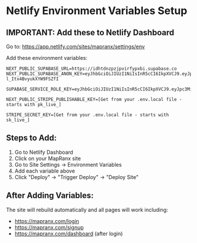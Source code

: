 # Netlify Environment Variables Setup

## IMPORTANT: Add these to Netlify Dashboard

Go to: https://app.netlify.com/sites/mapranx/settings/env

Add these environment variables:

```
NEXT_PUBLIC_SUPABASE_URL=https://idhtdnzpzjpvirfypxbi.supabase.co
NEXT_PUBLIC_SUPABASE_ANON_KEY=eyJhbGciOiJIUzI1NiIsInR5cCI6IkpXVCJ9.eyJpc3MiOiJzdXBhYmFzZSIsInJlZiI6ImlkaHRkbnpwempwdmlyZnlweGJpIiwicm9sZSI6ImFub24iLCJpYXQiOjE3NTY1MjUzMzIsImV4cCI6MjA3MjEwMTMzMn0.ALUJ4Vu0mSoJ0i4VzMkS7p-l_Itx4BvyukXYW9FSZfI

SUPABASE_SERVICE_ROLE_KEY=eyJhbGciOiJIUzI1NiIsInR5cCI6IkpXVCJ9.eyJpc3MiOiJzdXBhYmFzZSIsInJlZiI6ImlkaHRkbnpwempwdmlyZnlweGJpIiwicm9sZSI6InNlcnZpY2Vfcm9sZSIsImlhdCI6MTc1NjUyNTMzMiwiZXhwIjoyMDcyMTAxMzMyfQ.GPnTdAaVQWRTBLt_Txj8j4lnRWWKTDHKGqhCUEgtlDw

NEXT_PUBLIC_STRIPE_PUBLISHABLE_KEY=[Get from your .env.local file - starts with pk_live_]

STRIPE_SECRET_KEY=[Get from your .env.local file - starts with sk_live_]
```

## Steps to Add:
1. Go to Netlify Dashboard
2. Click on your MapRanx site
3. Go to Site Settings → Environment Variables
4. Add each variable above
5. Click "Deploy" → "Trigger Deploy" → "Deploy Site"

## After Adding Variables:
The site will rebuild automatically and all pages will work including:
- https://mapranx.com/login
- https://mapranx.com/signup
- https://mapranx.com/dashboard (after login)